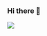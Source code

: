 ### Hi there 👋

<img src="https://icons8.com.br/icon/m6O2bFdG70gw/linux-a-family-of-open-source-unix-like-operating-systems-based-on-the-linux-kernel"/>
